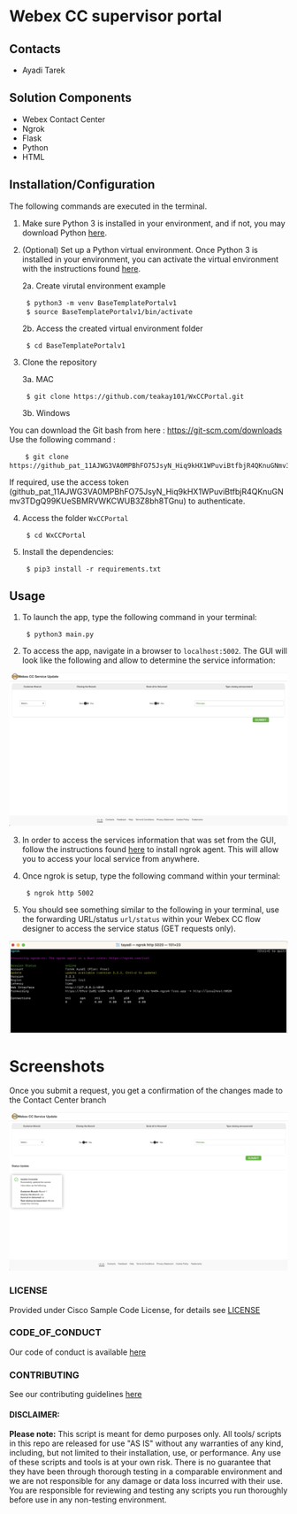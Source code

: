 # Webex CC supervisor portal

## Contacts
* Ayadi Tarek

## Solution Components
* Webex Contact Center
* Ngrok
* Flask
* Python
* HTML

## Installation/Configuration
The following commands are executed in the terminal.

1. Make sure Python 3 is installed in your environment, and if not, you may download Python [here](https://www.python.org/downloads/). 

2. (Optional) Set up a Python virtual environment. Once Python 3 is installed in your environment, you can activate the virtual environment with the instructions found [here](https://docs.python.org/3/tutorial/venv.html). 

    2a. Create virutal environment example

        $ python3 -m venv BaseTemplatePortalv1
        $ source BaseTemplatePortalv1/bin/activate

    2b. Access the created virtual environment folder

        $ cd BaseTemplatePortalv1

3. Clone the repository

    3a. MAC

        $ git clone https://github.com/teakay101/WxCCPortal.git
        
    3b. Windows

You can download the Git bash from here : https://git-scm.com/downloads 
Use the following command : 

        $ git clone https://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@github.com/TarekAyadiDev/WxCCPortal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

If required, use the access token (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) to authenticate.

4. Access the folder `WxCCPortal`

        $ cd WxCCPortal

5. Install the dependencies:

        $ pip3 install -r requirements.txt

## Usage
1. To launch the app, type the following command in your terminal:

        $ python3 main.py

2. To access the app, navigate in a browser to `localhost:5002`. The GUI will look like the following and allow to determine the service information: 

![/IMAGES/GUI.png](/IMAGES/GUI.png)

3. In order to access the services information that was set from the GUI, follow the instructions found [here](https://ngrok.com/docs/getting-started/) to install ngrok agent. This will allow you to access your local service from anywhere. 

4. Once ngrok is setup, type the following command within your terminal:

        $ ngrok http 5002

5. You should see something similar to the following in your terminal, use the forwarding URL/status `url/status` within your Webex CC flow designer to access the service status (GET requests only).

![/IMAGES/ngrok.png](/IMAGES/ngrok.png)

#



# Screenshots

Once you submit a request, you get a confirmation of the changes made to the Contact Center branch

![/IMAGES/0image.png](/IMAGES/SubmittedClosure.png)

### LICENSE

Provided under Cisco Sample Code License, for details see [LICENSE](LICENSE.md)

### CODE_OF_CONDUCT

Our code of conduct is available [here](CODE_OF_CONDUCT.md)

### CONTRIBUTING

See our contributing guidelines [here](CONTRIBUTING.md)

#### DISCLAIMER:
<b>Please note:</b> This script is meant for demo purposes only. All tools/ scripts in this repo are released for use "AS IS" without any warranties of any kind, including, but not limited to their installation, use, or performance. Any use of these scripts and tools is at your own risk. There is no guarantee that they have been through thorough testing in a comparable environment and we are not responsible for any damage or data loss incurred with their use.
You are responsible for reviewing and testing any scripts you run thoroughly before use in any non-testing environment.
